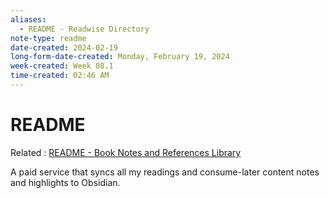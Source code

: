 ```yaml
---
aliases:
  - README - Readwise Directory
note-type: readme
date-created: 2024-02-19
long-form-date-created: Monday, February 19, 2024
week-created: Week 08.1
time-created: 02:46 AM
---
```


# README

Related : [README - Book Notes and References Library](../Book%20Notes%20and%20References%20Library%20📚/README.md)

A paid service that syncs all my readings and consume-later content notes and
highlights to Obsidian.
